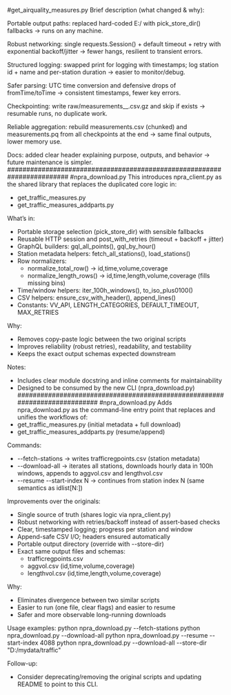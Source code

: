 #get_airquality_measures.py
Brief description (what changed & why):

Portable output paths: replaced hard-coded E:/ with pick_store_dir() fallbacks → runs on any machine.

Robust networking: single requests.Session() + default timeout + retry with exponential backoff/jitter → fewer hangs, resilient to transient errors.

Structured logging: swapped print for logging with timestamps; log station id + name and per-station duration → easier to monitor/debug.

Safer parsing: UTC time conversion and defensive drops of fromTime/toTime → consistent timestamps, fewer key errors.

Checkpointing: write raw/measurements__.csv.gz and skip if exists → resumable runs, no duplicate work.

Reliable aggregation: rebuild measurements.csv (chunked) and measurements.pq from all checkpoints at the end → same final outputs, lower memory use.

Docs: added clear header explaining purpose, outputs, and behavior → future maintenance is simpler.
########################################################################
#npra_download.py
This introduces npra_client.py as the shared library that replaces the
duplicated core logic in:
- get_traffic_measures.py
- get_traffic_measures_addparts.py

What’s in:
- Portable storage selection (pick_store_dir) with sensible fallbacks
- Reusable HTTP session and post_with_retries (timeout + backoff + jitter)
- GraphQL builders: gql_all_points(), gql_by_hour()
- Station metadata helpers: fetch_all_stations(), load_stations()
- Row normalizers:
  - normalize_total_row() -> id,time,volume,coverage
  - normalize_length_rows() -> id,time,length,volume,coverage (fills missing bins)
- Time/window helpers: iter_100h_windows(), to_iso_plus0100()
- CSV helpers: ensure_csv_with_header(), append_lines()
- Constants: VV_API, LENGTH_CATEGORIES, DEFAULT_TIMEOUT, MAX_RETRIES

Why:
- Removes copy-paste logic between the two original scripts
- Improves reliability (robust retries), readability, and testability
- Keeps the exact output schemas expected downstream

Notes:
- Includes clear module docstring and inline comments for maintainability
- Designed to be consumed by the new CLI (npra_download.py)
###########################################################################
#npra_download.py
Adds npra_download.py as the command-line entry point that replaces and
unifies the workflows of:
- get_traffic_measures.py  (initial metadata + full download)
- get_traffic_measures_addparts.py  (resume/append)

Commands:
- --fetch-stations     -> writes trafficregpoints.csv (station metadata)
- --download-all       -> iterates all stations, downloads hourly data in 100h windows,
                          appends to aggvol.csv and lengthvol.csv
- --resume --start-index N
                        -> continues from station index N (same semantics as idlist[N:])

Improvements over the originals:
- Single source of truth (shares logic via npra_client.py)
- Robust networking with retries/backoff instead of assert-based checks
- Clear, timestamped logging; progress per station and window
- Append-safe CSV I/O; headers ensured automatically
- Portable output directory (override with --store-dir)
- Exact same output files and schemas:
  - trafficregpoints.csv
  - aggvol.csv (id,time,volume,coverage)
  - lengthvol.csv (id,time,length,volume,coverage)

Why:
- Eliminates divergence between two similar scripts
- Easier to run (one file, clear flags) and easier to resume
- Safer and more observable long-running downloads

Usage examples:
  python npra_download.py --fetch-stations
  python npra_download.py --download-all
  python npra_download.py --resume --start-index 4088
  python npra_download.py --download-all --store-dir "D:/mydata/traffic"

Follow-up:
- Consider deprecating/removing the original scripts and updating README to point to this CLI.

